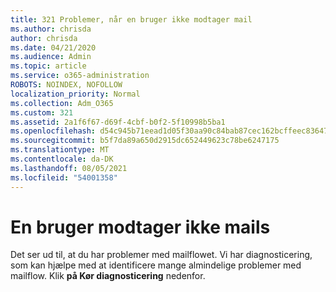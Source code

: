 ```yaml
---
title: 321 Problemer, når en bruger ikke modtager mail
ms.author: chrisda
author: chrisda
ms.date: 04/21/2020
ms.audience: Admin
ms.topic: article
ms.service: o365-administration
ROBOTS: NOINDEX, NOFOLLOW
localization_priority: Normal
ms.collection: Adm_O365
ms.custom: 321
ms.assetid: 2a1f6f67-d69f-4cbf-b0f2-5f10998b5ba1
ms.openlocfilehash: d54c945b71eead1d05f30aa90c84bab87cec162bcffeec836471b5a25c5055e6
ms.sourcegitcommit: b5f7da89a650d2915dc652449623c78be6247175
ms.translationtype: MT
ms.contentlocale: da-DK
ms.lasthandoff: 08/05/2021
ms.locfileid: "54001358"
---
```

# <a name="a-user-isnt-receiving-email-messages"></a>En bruger modtager ikke mails

Det ser ud til, at du har problemer med mailflowet. Vi har diagnosticering, som kan hjælpe med at identificere mange almindelige problemer med mailflow. Klik **på Kør diagnosticering** nedenfor.
 